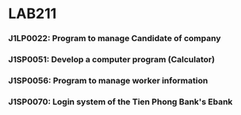 # LAB211

### J1LP0022: Program to manage Candidate of company

### J1SP0051: Develop a computer program (Calculator)

### J1SP0056: Program to manage worker information

### J1SP0070: Login system of the Tien Phong Bank's Ebank    
